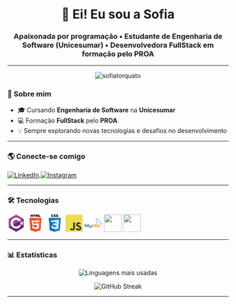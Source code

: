 <h1 align="center">👋 Ei! Eu sou a Sofia</h1>
<h3 align="center">Apaixonada por programação • Estudante de Engenharia de Software (Unicesumar) • Desenvolvedora FullStack em formação pelo PROA</h3>

---

<p align="center">
  <img src="https://komarev.com/ghpvc/?username=sofiatorquato&label=Visualizações%20do%20perfil&color=0e75b6&style=flat" alt="sofiatorquato" />
</p>

### 🚀 Sobre mim
- 🎓 Cursando **Engenharia de Software** na **Unicesumar**  
- 💻 Formação **FullStack** pelo **PROA**  
- 💡 Sempre explorando novas tecnologias e desafios no desenvolvimento  

---

### 🌎 Conecte-se comigo
<p align="left">
<a href="https://linkedin.com/in/sofia-b-torquato" target="blank">
  <img align="center" src="https://raw.githubusercontent.com/rahuldkjain/github-profile-readme-generator/master/src/images/icons/Social/linked-in-alt.svg" alt="LinkedIn" height="30" width="40" />
</a>
<a href="https://instagram.com/sfbrbz" target="blank">
  <img align="center" src="https://raw.githubusercontent.com/rahuldkjain/github-profile-readme-generator/master/src/images/icons/Social/instagram.svg" alt="Instagram" height="30" width="40" />
</a>
</p>

---

### 🛠️ Tecnologias
<p align="left">
<a href="https://www.w3schools.com/cs/" target="_blank" rel="noreferrer"><img src="https://raw.githubusercontent.com/devicons/devicon/master/icons/csharp/csharp-original.svg" width="40" height="40"/></a>
<a href="https://developer.mozilla.org/en-US/docs/Web/HTML" target="_blank" rel="noreferrer"><img src="https://raw.githubusercontent.com/devicons/devicon/master/icons/html5/html5-original-wordmark.svg" width="40" height="40"/></a>
<a href="https://www.w3schools.com/css/" target="_blank" rel="noreferrer"><img src="https://raw.githubusercontent.com/devicons/devicon/master/icons/css3/css3-original-wordmark.svg" width="40" height="40"/></a>
<a href="https://developer.mozilla.org/en-US/docs/Web/JavaScript" target="_blank" rel="noreferrer"><img src="https://raw.githubusercontent.com/devicons/devicon/master/icons/javascript/javascript-original.svg" width="40" height="40"/></a>
<a href="https://www.mysql.com/" target="_blank" rel="noreferrer"><img src="https://raw.githubusercontent.com/devicons/devicon/master/icons/mysql/mysql-original-wordmark.svg" width="40" height="40"/></a>
<a href="https://git-scm.com/" target="_blank" rel="noreferrer"><img src="https://www.vectorlogo.zone/logos/git-scm/git-scm-icon.svg" width="40" height="40"/></a>
<a href="https://www.figma.com/" target="_blank" rel="noreferrer"><img src="https://www.vectorlogo.zone/logos/figma/figma-icon.svg" width="40" height="40"/></a>
</p>

---

### 📊 Estatísticas
<p align="center">
  <img src="https://github-readme-stats.vercel.app/api/top-langs/?username=sofiatorquato&layout=compact&theme=tokyonight" alt="Linguagens mais usadas"/>
</p>
<p align="center">
  <img src="https://github-readme-streak-stats.herokuapp.com/?user=sofiatorquato&theme=tokyonight" alt="GitHub Streak"/>
</p>

---

